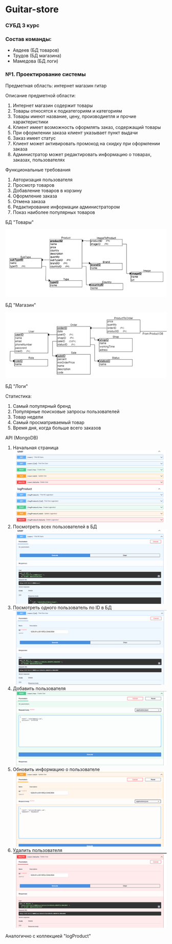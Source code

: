 # Guitar-store
### СУБД 3 курс 

### Состав команды:
- Авдеев (БД товаров)
- Трудов (БД магазина)
- Мамедова (БД логи)


### №1. Проектирование системы
Предметная область: интернет магазин гитар  

Описание предметной области:
1) Интернет магазин содержит товары
2) Товары относятся к подкатегориям и категориям
3) Товары имеют название, цену, производиетля и прочие характеристики
4) Клиент имеет возможность оформлять заказ, содержащий товары 
5) При оформлении заказа клиент указывает пункт выдачи  
6) Заказ имеет статус 
7) Клиент может активировать промокод на скидку при оформлении заказа
8) Администратор может редактировать информацию о товарах, заказах, пользователях

Функциональные требования
1) Авторизация пользователя 
2) Просмотр товаров 
3) Добавление товаров в корзину 
4) Оформление заказа 
5) Отмена заказа 
6) Редактирование информации администратором
7) Показ наиболее популярных товаров

БД "Товары"

![Реляционная схема БД "Товары"](/images/DB_Product_ERDPlus.png)

БД "Магазин"

![Реляционная схема БД "Магазин"](/images/DB_Store_ERDPlus.jpg)

БД "Логи"

Статистика:
1) Самый популярный бренд
2) Популярные поисковые запросы пользователей
3) Товар недели
4) Самый просматриваемый товар
5) Время дня, когда больше всего заказов


API (MongoDB)

1. Начальная страница 
![endpoints_page](/images/fastapi1.png)
2. Посмотреть всех пользователей в БД
![find_all](/images/get_all.png)
3. Посмотреть одного пользователь по ID в БД
![find_one](/images/get_one.png)
4. Добавить пользователя
![create_user](/images/create.png)
5. Обновить информацию о пользователе
![update_user](/images/update.png)
6. Удалить пользователя
![delete_user](/images/delete.png)


Аналогично с коллекцией "logProduct"























